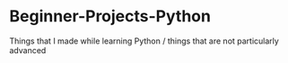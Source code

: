 # Beginner-Projects-Python
Things that I made while learning Python / things that are not particularly advanced
